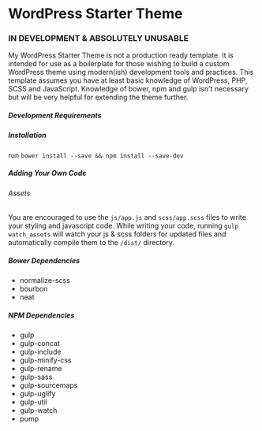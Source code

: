 # WordPress Starter Theme
### IN DEVELOPMENT & ABSOLUTELY UNUSABLE
My WordPress Starter Theme is not a production ready template.  It is intended for use as a boilerplate for those wishing to build a custom WordPress theme using modern(ish) development tools and practices.  This template assumes you have at least basic knowledge of WordPress, PHP, SCSS and JavaScript.  Knowledge of bower, npm and gulp isn't necessary but will be very helpful for extending the theme further.

##### Development Requirements

##### Installation
run ```bower install --save && npm install --save-dev```

##### Adding Your Own Code
###### Assets
You are encouraged to use the ```js/app.js``` and ```scss/app.scss``` files to write your styling and javascript code.  While writing your code, running ```gulp watch_assets``` will watch your js & scss folders for updated files and automatically compile them to the ```/dist/``` directory.

##### Bower Dependencies
- normalize-scss
- bourbon
- neat

##### NPM Dependencies
- gulp
- gulp-concat
- gulp-include
- gulp-minify-css
- gulp-rename
- gulp-sass
- gulp-sourcemaps
- gulp-uglify
- gulp-util
- gulp-watch
- pump